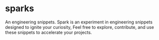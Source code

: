 # sparks
An engineering snippets.
Spark is an experiment in engineering snippets designed to ignite your curiosity, Feel free to explore, contribute, and use these snippets to accelerate your projects.
